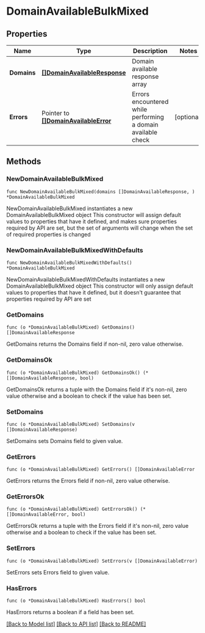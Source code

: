 # DomainAvailableBulkMixed

## Properties

Name | Type | Description | Notes
------------ | ------------- | ------------- | -------------
**Domains** | [**[]DomainAvailableResponse**](DomainAvailableResponse.md) | Domain available response array | 
**Errors** | Pointer to [**[]DomainAvailableError**](DomainAvailableError.md) | Errors encountered while performing a domain available check | [optional] 

## Methods

### NewDomainAvailableBulkMixed

`func NewDomainAvailableBulkMixed(domains []DomainAvailableResponse, ) *DomainAvailableBulkMixed`

NewDomainAvailableBulkMixed instantiates a new DomainAvailableBulkMixed object
This constructor will assign default values to properties that have it defined,
and makes sure properties required by API are set, but the set of arguments
will change when the set of required properties is changed

### NewDomainAvailableBulkMixedWithDefaults

`func NewDomainAvailableBulkMixedWithDefaults() *DomainAvailableBulkMixed`

NewDomainAvailableBulkMixedWithDefaults instantiates a new DomainAvailableBulkMixed object
This constructor will only assign default values to properties that have it defined,
but it doesn't guarantee that properties required by API are set

### GetDomains

`func (o *DomainAvailableBulkMixed) GetDomains() []DomainAvailableResponse`

GetDomains returns the Domains field if non-nil, zero value otherwise.

### GetDomainsOk

`func (o *DomainAvailableBulkMixed) GetDomainsOk() (*[]DomainAvailableResponse, bool)`

GetDomainsOk returns a tuple with the Domains field if it's non-nil, zero value otherwise
and a boolean to check if the value has been set.

### SetDomains

`func (o *DomainAvailableBulkMixed) SetDomains(v []DomainAvailableResponse)`

SetDomains sets Domains field to given value.


### GetErrors

`func (o *DomainAvailableBulkMixed) GetErrors() []DomainAvailableError`

GetErrors returns the Errors field if non-nil, zero value otherwise.

### GetErrorsOk

`func (o *DomainAvailableBulkMixed) GetErrorsOk() (*[]DomainAvailableError, bool)`

GetErrorsOk returns a tuple with the Errors field if it's non-nil, zero value otherwise
and a boolean to check if the value has been set.

### SetErrors

`func (o *DomainAvailableBulkMixed) SetErrors(v []DomainAvailableError)`

SetErrors sets Errors field to given value.

### HasErrors

`func (o *DomainAvailableBulkMixed) HasErrors() bool`

HasErrors returns a boolean if a field has been set.


[[Back to Model list]](../README.md#documentation-for-models) [[Back to API list]](../README.md#documentation-for-api-endpoints) [[Back to README]](../README.md)


